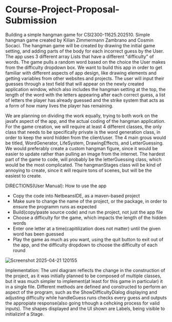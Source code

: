 # Course-Project-Proposal-Submission
Building a simple hangman game for CSI2300-11625.202510.
Simple hangman game created by Kilian Zimmermann Zambrano and Cosmin Socaci.
The hangman game will be created by drawing the initial game setting, and adding parts of the body for each incorrect guess by the User. The app uses 3 different array Lists that have a different "difficulty" of words. The game pulls a random word based on the choice the User makes from the difficulty dropdown box. We want to build this app in order to get familiar with different aspects of app design, like drawing elements and getting variables from other websites and projects. The user will input their guesses through a text field that will appear on the newly created application window, which also includes the hangman setting at the top, the length of the word with the letters appearing after each correct guess, a list of letters the player has already guessed and the strike system that acts as a form of how many lives the player has remaining. 

We are planning on dividing the work equally, trying to both work on the javafx aspect of the app, and the actual coding of the hangman application. For the game creation, we will require at least 4 different classes, the only class that needs to be specifically private is the word generation class, in order to keep the word hidden from the client/user. The 4 main grous would be titled, WordGenerator, LifeSystem, DrawingEffects, and LetterGuessing. We would preferably create a custom hangman figure, since it would be easier to update rather than pulling an image from the internet. The hardest part of the game to code, will probably be the letterGuessing class, which would be the most complicated. The hangmanStages class will be kind of annoying to create, since it will require tons of scenes, but will be the easiest to create.

DIRECTIONS(User Manual):
How to use the app
- Copy the code into NetbeansIDE, as a maven-based project
- Make sure to change the name of the project, or the package, in order to ensure the programm runs as expected
- Build(copy/paste source code) and run the project, not just the app file
- Choose a difficulty for the game, which impacts the length of the hidden words
- Enter one letter at a time(capitilization does not matter) until the given word has been guessed
- Play the game as much as you want, using the quit button to exit out of the app, and the difficulty dropdown to choose the difficulty of each round

![Screenshot 2025-04-21 120155](https://github.com/user-attachments/assets/1ba7d10a-f9b4-497e-b19e-7cbd106f6c0a)

Implementation: The uml diagram reflects the change in the construction of the project, as it was initially planned to be composed of multiple classes, but it was much simpler to implement(at least for this game in particular) it in a single file. Different methods are defined and constructed to perform an aspect of the program, such as the ShowDifficultyDialog displaying and adjusting difficulty while handleGuess runs checks every guess and outputs the appropiate response(also going trhough a cehcking process for valid inputs). The shapes displayed and the UI shown are Labels, being visible to initializinf a Stage. 
